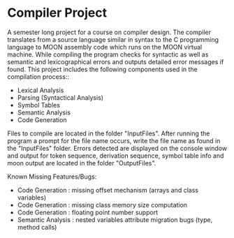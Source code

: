 # Compiler Project 
A semester long project for a course on compiler design. The compiler translates from a source language similar in syntax to the C programming language to MOON assembly code which runs on the MOON virtual machine. While compiling the program checks for syntactic as well as semantic and lexicographical errors and outputs detailed error messages if found. This project includes the following components used in the compilation process::

  * Lexical Analysis
  * Parsing (Syntactical Analysis)
  * Symbol Tables 
  * Semantic Analysis
  * Code Generation

Files to compile are located in the folder "InputFiles". After running the program a prompt for the file name occurs, 
write the file name as found in the "InputFiles" folder. Errors detected are displayed on the console window and output
for token sequence, derivation sequence, symbol table info and moon output are located in the folder "OutputFiles".

Known Missing Features/Bugs:
  * Code Generation : missing offset mechanism (arrays and class variables)
  * Code Generation : missing class memory size computation 
  * Code Generation : floating point number support
  * Semantic Analysis : nested variables attribute migration bugs (type, method calls)
